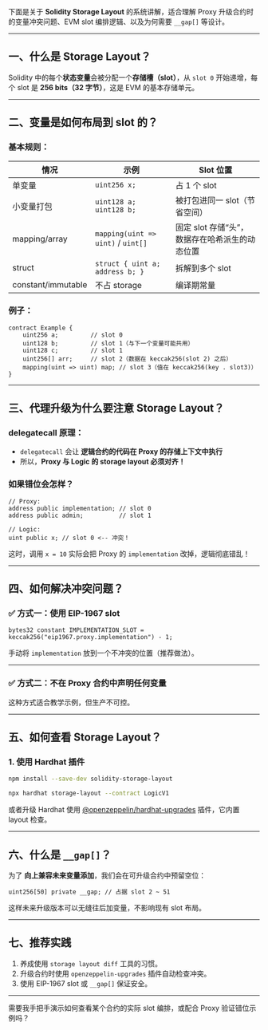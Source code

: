 下面是关于 **Solidity Storage Layout** 的系统讲解，适合理解 Proxy 升级合约时的变量冲突问题、EVM slot 编排逻辑、以及为何需要 `__gap[]` 等设计。

---

## 一、什么是 Storage Layout？

Solidity 中的每个**状态变量**会被分配一个**存储槽（slot）**，从 `slot 0` 开始递增，每个 slot 是 **256 bits（32 字节）**，这是 EVM 的基本存储单元。

---

## 二、变量是如何布局到 slot 的？

### 基本规则：

| 情况                 | 示例                                 | Slot 位置                     |
| ------------------ | ---------------------------------- | --------------------------- |
| 单变量                | `uint256 x;`                       | 占 1 个 slot                  |
| 小变量打包              | `uint128 a; uint128 b;`            | 被打包进同一 slot（节省空间）           |
| mapping/array      | `mapping(uint => uint)` / `uint[]` | 固定 slot 存储“头”，数据存在哈希派生的动态位置 |
| struct             | `struct { uint a; address b; }`    | 拆解到多个 slot                  |
| constant/immutable | 不占 storage                         | 编译期常量                       |

### 例子：

```solidity
contract Example {
    uint256 a;         // slot 0
    uint128 b;         // slot 1（与下一个变量可能共用）
    uint128 c;         // slot 1
    uint256[] arr;     // slot 2（数据在 keccak256(slot 2) 之后）
    mapping(uint => uint) map; // slot 3（值在 keccak256(key . slot3)）
}
```

---

## 三、代理升级为什么要注意 Storage Layout？

### delegatecall 原理：

* `delegatecall` 会让 **逻辑合约的代码在 Proxy 的存储上下文中执行**
* 所以，**Proxy 与 Logic 的 storage layout 必须对齐！**

### 如果错位会怎样？

```solidity
// Proxy:
address public implementation; // slot 0
address public admin;          // slot 1

// Logic:
uint public x; // slot 0 <-- 冲突！
```

这时，调用 `x = 10` 实际会把 Proxy 的 `implementation` 改掉，逻辑彻底错乱！

---

## 四、如何解决冲突问题？

### ✅ 方式一：使用 EIP-1967 slot

```solidity
bytes32 constant IMPLEMENTATION_SLOT = keccak256("eip1967.proxy.implementation") - 1;
```

手动将 `implementation` 放到一个不冲突的位置（推荐做法）。

---

### ✅ 方式二：不在 Proxy 合约中声明任何变量

这种方式适合教学示例，但生产不可控。

---

## 五、如何查看 Storage Layout？

### 1. 使用 Hardhat 插件

```bash
npm install --save-dev solidity-storage-layout
```

```bash
npx hardhat storage-layout --contract LogicV1
```

或者升级 Hardhat 使用 [@openzeppelin/hardhat-upgrades](https://docs.openzeppelin.com/upgrades-plugins/1.x/hardhat-upgrades) 插件，它内置 layout 检查。

---

## 六、什么是 `__gap[]`？

为了 **向上兼容未来变量添加**，我们会在可升级合约中预留空位：

```solidity
uint256[50] private __gap; // 占据 slot 2 ~ 51
```

这样未来升级版本可以无缝往后加变量，不影响现有 slot 布局。

---

## 七、推荐实践

1. 养成使用 `storage layout diff` 工具的习惯。
2. 升级合约时使用 `openzeppelin-upgrades` 插件自动检查冲突。
3. 使用 EIP-1967 slot 或 `__gap[]` 保证安全。

---

需要我手把手演示如何查看某个合约的实际 slot 编排，或配合 Proxy 验证错位示例吗？
